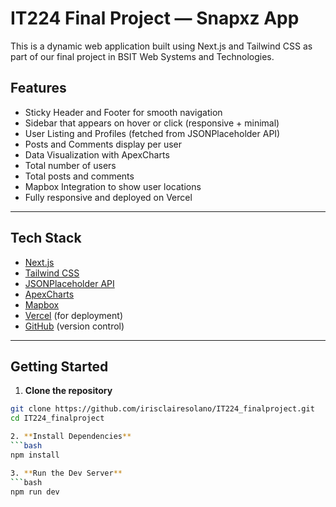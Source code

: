 #  IT224 Final Project — Snapxz App

This is a dynamic web application built using Next.js and Tailwind CSS as part of our final project in BSIT Web Systems and Technologies.


##  Features

-  Sticky Header and Footer for smooth navigation
-  Sidebar that appears on hover or click (responsive + minimal)
-  User Listing and Profiles (fetched from JSONPlaceholder API)
-  Posts and Comments display per user
-  Data Visualization  with ApexCharts
  - Total number of users
  - Total posts and comments
-  Mapbox Integration to show user locations
-  Fully responsive and deployed on Vercel

---

##  Tech Stack

- [Next.js](https://nextjs.org/)
- [Tailwind CSS](https://tailwindcss.com/)
- [JSONPlaceholder API](https://jsonplaceholder.typicode.com/)
- [ApexCharts](https://apexcharts.com/)
- [Mapbox](https://www.mapbox.com/)
- [Vercel](https://vercel.com/) (for deployment)
- [GitHub](https://github.com/irisclairesolano/IT224_finalproject) (version control)

---

##  Getting Started

1. **Clone the repository**

  ```bash
  git clone https://github.com/irisclairesolano/IT224_finalproject.git
  cd IT224_finalproject

2. **Install Dependencies**
 ```bash
  npm install

3. **Run the Dev Server**
 ```bash
  npm run dev
